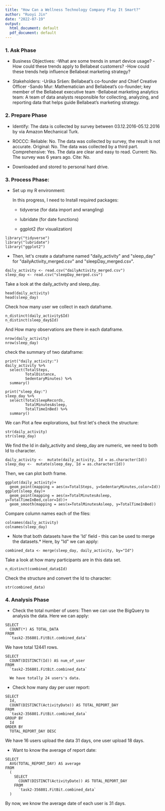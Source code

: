 ```yaml
---
title: "How Can a Wellness Technology Company Play It Smart?"
author: "Ruoyi Jin"
date: "2022-07-19"
output:
  html_document: default
  pdf_document: default
---
```

### 1. Ask Phase

 * Business Objectives:
  -What are some trends in smart device usage? 
  -How could these trends apply to Bellabeat customers? 
  -How could these trends help influence Bellabeat marketing strategy?
  
 * Stakeholders:
  -Urška Sršen: Bellabeat’s co-founder and Chief Creative Officer
  -Sando Mur: Mathematician and Bellabeat’s co-founder; key member of the Bellabeat executive team
  -Bellabeat marketing analytics team: A team of data analysts responsible for collecting, analyzing, and reporting data that helps guide Bellabeat’s marketing strategy.
  
### 2. Prepare Phase

* Identify:
The data is collected by survey between 03.12.2016-05.12.2016 by via Amazon Mechanical Turk.

* ROCCC:
Reliable: No. The data was collected by survey, the result is not accurate.
Original: No. The data was collected by a third part.
Comprehensive: Yes. The data are clear and easy to read.
Current: No. The survey was 6 years ago.
Cite: No.
* Downloaded and stored to personal hard drive.

### 3. Process Phase:

* Set up my R environment:

  In this progress, I need to Install required packages:
  
  * tidyverse (for data import and wrangling)
  
  * lubridate (for date functions)
  
  * ggplot2 (for visualization)
  
```{r}
library("tidyverse")
library("lubridate")
library("ggplot2")
```
  
* Then, let's create a dataframe named "daily_activity" and "sleep_day" for "dailyActivity_merged.csv" and "sleepDay_merged.csv".

```{r}
daily_activity <- read.csv("dailyActivity_merged.csv")
sleep_day <- read.csv("sleepDay_merged.csv")
```

Take a look at the daily_activity and sleep_day.

```{r}
head(daily_activity)
head(sleep_day)
```

Check how many user we collect in each dataframe.

```{r}
n_distinct(daily_activity$Id)
n_distinct(sleep_day$Id)
```

And How many observations are there in each dataframe.

```{r}
nrow(daily_activity)
nrow(sleep_day)
```

check the summary of two dataframe:

```{r}
print("daily_activity:")
daily_activity %>%  
  select(TotalSteps,
         TotalDistance,
         SedentaryMinutes) %>%
  summary()

print("sleep_day:")
sleep_day %>%  
  select(TotalSleepRecords,
         TotalMinutesAsleep,
         TotalTimeInBed) %>%
  summary()
```

We can Plot a few explorations, but first let's check the structure:

```{r}
str(daily_activity)
str(sleep_day)
```

We find the Id in daily_activity and sleep_day are numeric, we need to both Id to character.

```{r}
daily_activity <-  mutate(daily_activity, Id = as.character(Id))
sleep_day <-  mutate(sleep_day, Id = as.character(Id))
```

Then, we can plot both frame.

```{r}
ggplot(daily_activity)+
  geom_point(mapping = aes(x=TotalSteps, y=SedentaryMinutes,color=Id))
ggplot(sleep_day)+
  geom_point(mapping = aes(x=TotalMinutesAsleep, y=TotalTimeInBed,color=Id))+
  geom_smooth(mapping = aes(x=TotalMinutesAsleep, y=TotalTimeInBed))
```


Compare column names each of the files:
```{r}
colnames(daily_activity)
colnames(sleep_day)
```

* Note that both datasets have the 'Id' field - this can be used to merge the datasets.* 
Here, by "Id" we can apply:

```{r}
combined_data <- merge(sleep_day, daily_activity, by="Id")
```

Take a look at how many participants are in this data set.

```{r}
n_distinct(combined_data$Id)
```

Check the structure and convert the Id to character:
```{r}
str(combined_data)
```

### 4. Analysis Phase
* Check the total number of users:
  Then we can use the BigQuery to analysis the data.
  Here we can apply:
  
```
SELECT                                          
  COUNT(*) AS TOTAL_DATA                        
FROM                                            
  `task2-356801.FitBit.combined_data`           
 ```
  We have total 12441 rows.

```
SELECT                                         
  COUNT(DISTINCT(Id)) AS num_of_user           
FROM                                           
  `task2-356801.FitBit.combined_data`          
 
  We have totally 24 users's data.
```

* Check how many day per user report:

```
SELECT                                              
  Id,                                                 
  COUNT(DISTINCT(ActivityDate)) AS TOTAL_REPORT_DAY 
FROM                                                  
  `task2-356801.FitBit.combined_data`                 
GROUP BY                                            
  Id                                                
ORDER BY                                                    
  TOTAL_REPORT_DAY DESC                             
```
  We have 16 users upload the data 31 days, one user upload 18 days.

* Want to know the average of report date:
```
SELECT                                                   
  AVG(TOTAL_REPORT_DAY) AS average                       
FROM                                                     
  (                                                      
    SELECT                                               
      COUNT(DISTINCT(ActivityDate)) AS TOTAL_REPORT_DAY  
    FROM                                                 
      `task2-356801.FitBit.combined_data`                
  )
 ```
By now, we know the average date of each user is 31 days.


